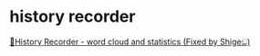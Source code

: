 # history recorder

[💾History Recorder - word cloud and statistics (Fixed by Shigeඞ)](https://ankiweb.net/shared/info/510715849)